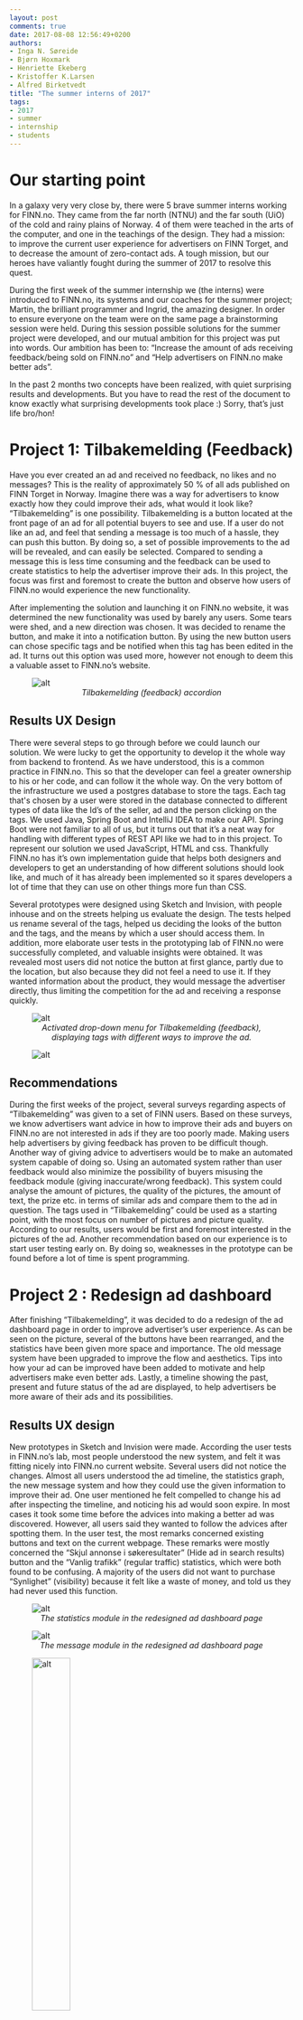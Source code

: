 ```yaml
---
layout: post
comments: true
date: 2017-08-08 12:56:49+0200
authors: 
- Inga N. Søreide
- Bjørn Hoxmark
- Henriette Ekeberg
- Kristoffer K.Larsen
- Alfred Birketvedt
title: "The summer interns of 2017"
tags:
- 2017
- summer
- internship
- students
---
```


# Our starting point
In a galaxy very very close by, there were 5 brave summer interns working for FINN.no. They came from the far north (NTNU) and the far south (UiO) of the cold and rainy plains of Norway. 4 of them were teached in the arts of the computer, and one in the teachings of the design. They had a mission: to improve the current user experience for advertisers on FINN Torget, and to decrease the amount of zero-contact ads. A tough mission, but our heroes have valiantly fought during the summer of 2017 to resolve this quest.

During the first week of the summer internship we (the interns) were introduced to FINN.no, its systems and our coaches for the summer project; Martin, the brilliant programmer and Ingrid, the amazing designer. In order to ensure everyone on the team were on the same page a brainstorming session were held. During this session possible solutions for the summer project were developed, and our mutual ambition for this project was put into words. Our ambition has been to: “Increase the amount of ads receiving feedback/being sold on FINN.no” and “Help advertisers on FINN.no make better ads”.

In the past 2 months two concepts have been realized, with quiet surprising results and developments. But you have to read the rest of the document to know exactly what surprising developments took place :) Sorry, that’s just life bro/hon!



# Project 1: Tilbakemelding (Feedback)
Have you ever created an ad and received no feedback, no likes and no messages? This is the reality of approximately 50 % of all ads published on FINN Torget in Norway. Imagine there was a way for advertisers to know exactly how they could improve their ads, what would it look like? 
“Tilbakemelding” is one possibility. Tilbakemelding is a button located at the front page of an ad for all potential buyers to see and use. If a user do not like an ad, and feel that sending a message is too much of a hassle, they can push this button. By doing so, a set of possible improvements to the ad will be revealed, and can easily be selected. Compared to sending a message this is less time consuming and the feedback can be used to create statistics to help the advertiser improve their ads. In this project, the focus was first and foremost to create the button and observe how users of FINN.no would experience the new functionality.

After implementing the solution and launching it on FINN.no website, it was determined the new functionality was used by barely any users. Some tears were shed, and a new direction was chosen. It was decided to rename the button, and make it into a notification button. By using the new button users can chose specific tags and be notified when this tag has been edited in the ad. It turns out this option was used more, however not enough to deem this a valuable asset to FINN.no’s website.

<figure>
    <img class="center-block" src="/images/2017-08-08-Summerinterns-2017/Tilbakemelding1.png" alt="alt" title="feedback1" />
    <figcaption style="text-align:center; font-style:italic;">Tilbakemelding (feedback) accordion</figcaption>
</figure>

## Results UX Design
There were several steps to go through before we could launch our solution. We were lucky to get the opportunity to develop it the whole way from backend to frontend. As we have understood, this is a common practice in FINN.no. This so that the developer can feel a greater ownership to his or her code, and can follow it the whole way. On the very bottom of the infrastructure we used a postgres database to store the tags. Each tag that's chosen by a user were stored in the database connected to different types of data like the Id’s of the seller, ad and the person clicking on the tags. We used Java, Spring Boot and IntelliJ IDEA to make our API. Spring Boot were not familiar to all of us, but it turns out that it’s a neat way for handling with different types of REST API like we had to in this project. To represent our solution we used JavaScript, HTML and css. Thankfully FINN.no has it’s own implementation guide that helps both designers and developers to get an understanding of how different solutions should look like, and much of it has already been implemented so it spares developers a lot of time that they can use on other things more fun than CSS.

Several prototypes were designed using Sketch and Invision, with people inhouse and on the streets helping us evaluate the design. The tests helped us rename several of the tags, helped us deciding the looks of the button and the tags, and the means by which a user should access them. In addition, more elaborate user tests in the prototyping lab of FINN.no were successfully completed, and valuable insights were obtained. It was revealed most users did not notice the button at first glance, partly due to the location, but also because they did not feel a need to use it. If they wanted information about the product, they would message the advertiser directly, thus limiting the competition for the ad and receiving a response quickly.


<figure>
    <img class="center-block" src="/images/2017-08-08-Summerinterns-2017/Tilbakemelding2.png" alt="alt" title="feedback1" />
    <figcaption style="text-align:center; font-style:italic;">Activated drop-down menu for Tilbakemelding (feedback), displaying tags with different ways to improve the ad. </figcaption>
</figure>

<figure>
    <img class="center-block" src="/images/2017-08-08-Summerinterns-2017/pro1.png" alt="alt" title="feedback1" />
    <figcaption style="text-align:center; font-style:italic;"></figcaption>
</figure>


## Recommendations
During the first weeks of the project, several surveys regarding aspects of “Tilbakemelding” was given to a set of FINN users. Based on these surveys, we know advertisers want advice in how to improve their ads and buyers on FINN.no are not interested in ads if they are too poorly made. Making users help advertisers by giving feedback has proven to be difficult though. Another way of giving advice to advertisers would be to make an automated system capable of doing so.
Using an automated system rather than user feedback would also minimize the possibility of buyers misusing the feedback module (giving inaccurate/wrong feedback). This system could analyse the amount of pictures, the quality of the pictures, the amount of text, the prize etc. in terms of similar ads and compare them to the ad in question. The tags used in “Tilbakemelding” could be used as a starting point, with the most focus on number of pictures and picture quality. According to our results, users would be first and foremost interested in the pictures of the ad. Another recommendation based on our experience is to start user testing early on. By doing so, weaknesses in the prototype can be found before a lot of time is spent programming.



# Project 2 : Redesign ad dashboard
After finishing “Tilbakemelding”, it was decided to do a redesign of the ad dashboard page in order to improve advertiser’s user experience. As can be seen on the picture, several of the buttons have been rearranged, and the statistics have been given more space and importance. The old message system have been upgraded to improve the flow and aesthetics. Tips into how your ad can be improved have been added to motivate and help advertisers make even better ads. Lastly, a timeline showing the past, present and future status of the ad are displayed, to help advertisers be more aware of their ads and its possibilities.

## Results UX design
New prototypes in Sketch and Invision were made. According the user tests in FINN.no’s lab, most people understood the new system, and felt it was fitting nicely into FINN.no current website. Several users did not notice the changes. Almost all users understood the ad timeline, the statistics graph, the new message system and how they could use the given information to improve their ad. One user mentioned he felt compelled to change his ad after inspecting the timeline, and noticing his ad would soon expire. In most cases it took some time before the advices into making a better ad was discovered. However, all users said they wanted to follow the advices after spotting them. In the user test, the most remarks concerned existing buttons and text on the current webpage. These remarks were mostly concerned the “Skjul annonse i søkeresultater” (Hide ad in search results) button and the “Vanlig trafikk” (regular traffic) statistics, which were both found to be confusing. A majority of the users did not want to purchase “Synlighet” (visibility) because it felt like a waste of money, and told us they had never used this function.  

<figure>
    <img class="center-block" src="/images/2017-08-08-Summerinterns-2017/Innsikt1.png" alt="alt" title="feedback1" />
    <figcaption style="text-align:center; font-style:italic;"> The statistics module in the redesigned ad dashboard page</figcaption>
</figure>

<figure>
    <img class="center-block" src="/images/2017-08-08-Summerinterns-2017/Innsikt2.png" alt="alt" title="feedback1" />
    <figcaption style="text-align:center; font-style:italic;">The message module in the redesigned ad dashboard page</figcaption>
</figure>

<figure>
    <img width='40%' height='40%' class="center-block" src="/images/2017-08-08-Summerinterns-2017/pro2.2.png" alt="alt" title="feedback1" />
    <figcaption style="text-align:center; font-style:italic;"></figcaption>
</figure>


## Recommendations
As mentioned, the advices into improving an ad was not noticed by most users, even though they were perceived as helpful and motivating when spotted. By making the advices more noticeable (bigger, more visible colors, more central location) when an ad is either about to expire or has a very low number of views, the people who are in the most need of this information would be more easily exposed to this information. According to our user test results, people who noticed the advices would most likely follow them. Lastly we would recommend  “Vanlig trafikk”, “Kjøp synlighet” and “Skjul annonse i søkeresultater” to be renamed. “Vanlig trafikk” could be called “Totalt antall visninger” and “Kjøp synlighet” could be called “Øk synlighet”. A new user test to establish new names should be performed, as well as an user test into making purchasing “Synlighet” more attractive and understandable.

# Final thoughts
Working with FINN.no this summer has been very educational and challenging! Although there has been a lot of work, FINN.no made sure we always felt at home in their quarters (it’s actually an old prison for females, who would have known?). We have met and learned from a wide range of professionals this summer, used high-quality software to solve our problems and learned new methods for dealing with challenges. In addition, it turns out working at FINN.no is also amazingly fun! We have been treated to ice cream, pizza and other delicious food (some of us probably have to hit the gym soon), and lots of social activities such as “Fangene på fortet” escape rooms and FINN.no summer party. We, the summer interns, feel very fortunate to have been the chosen ones this year, and we know next year’s summer interns will feel the same!


<figure>
    <img class="center-block" src="/images/2017-08-08-Summerinterns-2017/IMG_20170719_190335.jpg" alt="alt" title="The interns" />
    <figcaption style="text-align:center; font-style:italic;">The interns and our fantastic coaches</figcaption>
</figure>

